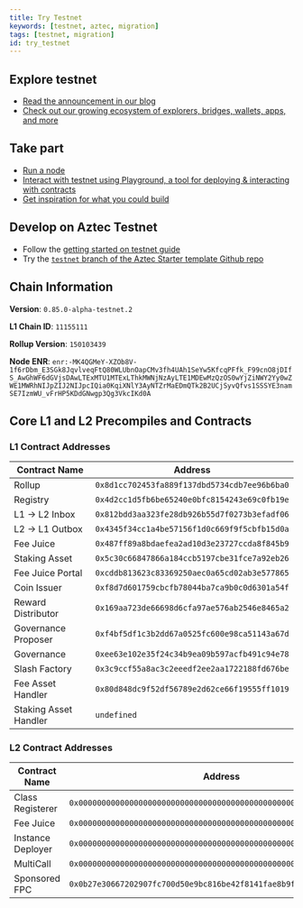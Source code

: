```yaml
---
title: Try Testnet
keywords: [testnet, aztec, migration]
tags: [testnet, migration]
id: try_testnet
---
```


## Explore testnet

- [Read the announcement in our blog](https://aztec.network/blog)
- [Check out our growing ecosystem of explorers, bridges, wallets, apps, and more](https://aztec.network/ecosystem)

## Take part

- [Run a node](./the_aztec_network/guides/run_nodes/how_to_run_sequencer.md)
- [Interact with testnet using Playground, a tool for deploying & interacting with contracts](https://play.aztec.network/)
- [Get inspiration for what you could build](./developers/inspiration.md)

## Develop on Aztec Testnet

- Follow the [getting started on testnet guide](./developers/guides/local_env/getting_started_on_testnet.md)
- Try the [`testnet` branch of the Aztec Starter template Github repo](https://github.com/AztecProtocol/aztec-starter/tree/testnet)

## Chain Information

**Version**: `0.85.0-alpha-testnet.2`

**L1 Chain ID**: `11155111`

**Rollup Version**: `150103439`

**Node ENR**: `enr:-MK4QGMeY-XZOb8V-1f6rDbm_E3SGk8JqvlveqFtQ80WLUbnOapCMv3fh4UAh1SeYw5KfcqPFfk_F99cnO8jDIfS_AwGhWF6dGVjsDAwLTExMTU1MTExLThkMWNjNzAyLTE1MDEwMzQzOS0wYjZiNWY2Yy0wZWE1MWRhNIJpZIJ2NIJpcIQia0KqiXNlY3AyNTZrMaEDmQTk2B2UCjSyvQfvs1SSSYE3namSE7IzmWU_vFrHP5KDdGNwgp3Qg3VkcIKd0A`

## Core L1 and L2 Precompiles and Contracts

### L1 Contract Addresses

| Contract Name         | Address                                      |
| --------------------- | -------------------------------------------- |
| Rollup                | `0x8d1cc702453fa889f137dbd5734cdb7ee96b6ba0` |
| Registry              | `0x4d2cc1d5fb6be65240e0bfc8154243e69c0fb19e` |
| L1 → L2 Inbox         | `0x812bdd3aa323fe28db926b55d7f0273b3efadf06` |
| L2 → L1 Outbox        | `0x4345f34cc1a4be57156f1d0c669f9f5cbfb15d0a` |
| Fee Juice             | `0x487ff89a8bdaefea2ad10d3e23727ccda8f845b9` |
| Staking Asset         | `0x5c30c66847866a184ccb5197cbe31fce7a92eb26` |
| Fee Juice Portal      | `0xcddb813623c83369250aec0a65cd02ab3e577865` |
| Coin Issuer           | `0xf8d7d601759cbcfb78044ba7ca9b0c0d6301a54f` |
| Reward Distributor    | `0x169aa723de66698d6cfa97ae576ab2546e8465a2` |
| Governance Proposer   | `0xf4bf5df1c3b2dd67a0525fc600e98ca51143a67d` |
| Governance            | `0xee63e102e35f24c34b9ea09b597acfb491c94e78` |
| Slash Factory         | `0x3c9ccf55a8ac3c2eeedf2ee2aa1722188fd676be` |
| Fee Asset Handler     | `0x80d848dc9f52df56789e2d62ce66f19555ff1019` |
| Staking Asset Handler | `undefined`                                  |

### L2 Contract Addresses

| Contract Name     | Address                                                              |
| ----------------- | -------------------------------------------------------------------- |
| Class Registerer  | `0x0000000000000000000000000000000000000000000000000000000000000003` |
| Fee Juice         | `0x0000000000000000000000000000000000000000000000000000000000000005` |
| Instance Deployer | `0x0000000000000000000000000000000000000000000000000000000000000002` |
| MultiCall         | `0x0000000000000000000000000000000000000000000000000000000000000004` |
| Sponsored FPC     | `0x0b27e30667202907fc700d50e9bc816be42f8141fae8b9f2281873dbdb9fc2e5` |

